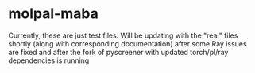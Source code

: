# molpal-maba
Currently, these are just test files. Will be updating with the "real" files shortly (along with corresponding documentation) after some Ray issues are fixed and after the fork of pyscreener with updated torch/pl/ray dependencies is running
